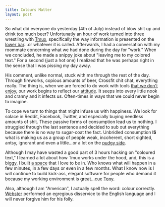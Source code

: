 ```yaml
---
title: Colours Matter
layout: post
---
```


So what did everyone do yesterday (4th of July) instead of blow shit up
and drink too much beer? Unfortunatly an hour of work turned into three
wrestling with [Tmux][1], specifically the way information is presented
on the [lower bar][2]...or whatever it is called. Afterwards, I had a
conversation with my roommate concerning what we had done during the day
for "work." When we concluded, he made a snippy joke about
"leaving me to my colored text." For a second (just a hot one) I realized that he was perhaps
right in the sense that I was pissing my day away.

His comment, unlike normal,  stuck with me
through the rest of the day. Through fireworks, copious amounts of beer,
Crossfit chit chat, everything really. The thing is, when we are forced
to do work with tools [that we don't enjoy][3], our work begins to
reflect our [attitude][4]. It seeps into every little nook and cranny and it
infects us. Often-times in ways that we could never begin to imagine.

To cope we turn to things that might infuse us with happiness. We look for solace in
Reddit, Facebook, Twitter, and especially buying needless amounts of
shit. These passive forms of consumption lead us to nothing. I struggled
through the last sentence and decided to sub out everything because
there is no way to sugar-coat the fact. Unbridled consumption __IS__ what is making us
as a group of people weak, incoherent, short sighted, antsy, ignorant
and even a little...or a lot on the [pudgy side][5].

Although I may have wasted a good part of 3 hours hacking on "coloured
text," I learned a lot about how Tmux works under the hood, and,
this is a biggy, I built [a space][7] that I love to be in. Who knows
what will happen in a few minutes, in a few days or even in a few
months. What I know now is I will continue to build kick-ass, elegant software for people
who demand it because my working environment is great...cue [Tony][6].

Also, although I am "American", I actually spell the word: colour
correctly. [Webster][8] performed an egregious disservice to the English
language and I will never forgive him for his folly.


[1]: http://www.the-joke-box.com/pictures/tomahawk-utility-belt.jpg
[2]: http://c522735.r35.cf2.rackcdn.com/tmux4.jpg
[3]: http://windows.microsoft.com/en-US/windows/home
[4]: http://youtu.be/-JFfN5pKzFU
[5]: http://1.bp.blogspot.com/_lG2az5ut9w0/Sw91s3I42zI/AAAAAAAAESA/1Ly8c1PdJEM/s400/+When_Breasts_Grow_On_Back_01.jpg
[6]: http://2.bp.blogspot.com/-b9Y6zR4LXUw/TdFioigALEI/AAAAAAAAJqM/eyAxRKF8LCU/s1600/Funny-Tony-The-Tiger.jpg
[7]: http://pinterest.com/search/?q=cabin+porn
[8]: https://en.wikipedia.org/wiki/Noah_Webster
